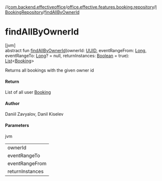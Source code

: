//[com.backend.effectiveoffice](../../../index.md)/[office.effective.features.booking.repository](../index.md)/[IBookingRepository](index.md)/[findAllByOwnerId](find-all-by-owner-id.md)

# findAllByOwnerId

[jvm]\
abstract fun [findAllByOwnerId](find-all-by-owner-id.md)(ownerId: [UUID](https://docs.oracle.com/javase/8/docs/api/java/util/UUID.html), eventRangeFrom: [Long](https://kotlinlang.org/api/latest/jvm/stdlib/kotlin/-long/index.html), eventRangeTo: [Long](https://kotlinlang.org/api/latest/jvm/stdlib/kotlin/-long/index.html)? = null, returnInstances: [Boolean](https://kotlinlang.org/api/latest/jvm/stdlib/kotlin/-boolean/index.html) = true): [List](https://kotlinlang.org/api/latest/jvm/stdlib/kotlin.collections/-list/index.html)&lt;[Booking](../../office.effective.model/-booking/index.md)&gt;

Returns all bookings with the given owner id

#### Return

List of all user [Booking](../../office.effective.model/-booking/index.md)

#### Author

Daniil Zavyalov, Danil Kiselev

#### Parameters

jvm

| |
|---|
| ownerId |
| eventRangeTo | use to set an upper bound for filtering bookings by start time |
| eventRangeFrom | lover bound for filtering bookings by start time |
| returnInstances | return recurring bookings as non-recurrent instances |
